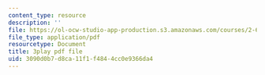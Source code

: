 ```yaml
---
content_type: resource
description: ''
file: https://ol-ocw-studio-app-production.s3.amazonaws.com/courses/2-627-fundamentals-of-photovoltaics-fall-2013/3090d0b7d8ca11f1f4844cc0e9366da4_20GlFVyxqHY.pdf
file_type: application/pdf
resourcetype: Document
title: 3play pdf file
uid: 3090d0b7-d8ca-11f1-f484-4cc0e9366da4
---
```

